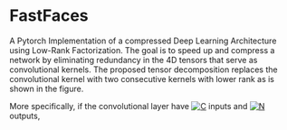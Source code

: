 # FastFaces
A Pytorch Implementation of a compressed Deep Learning Architecture using Low-Rank Factorization. The goal is to speed up and compress a network by eliminating redundancy in the 4D tensors that serve as convolutional kernels. The proposed tensor decomposition replaces the convolutional kernel with two consecutive kernels with lower rank as is shown in the figure. 


More specifically, if the convolutional layer have <a href="https://www.codecogs.com/eqnedit.php?latex=C" target="_blank"><img src="https://latex.codecogs.com/gif.latex?C" title="C" /></a> inputs and <a href="https://www.codecogs.com/eqnedit.php?latex=N" target="_blank"><img src="https://latex.codecogs.com/gif.latex?N" title="N" /></a> outputs, 
